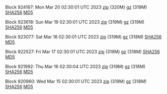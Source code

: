 Block 924167: Mon Mar 20 02:30:01 UTC 2023 [zip](https://files.01coin.io/mainnet/2023-03-20/bootstrap.dat.zip) (320M) [gz](https://files.01coin.io/mainnet/2023-03-20/bootstrap.dat.tar.gz) (319M) [SHA256](https://files.01coin.io/mainnet/2023-03-20/sha256.txt) [MD5](https://files.01coin.io/mainnet/2023-03-20/md5.txt)

Block 923618: Sun Mar 19 02:30:01 UTC 2023 [zip](https://files.01coin.io/mainnet/2023-03-19/bootstrap.dat.zip) (319M) [gz](https://files.01coin.io/mainnet/2023-03-19/bootstrap.dat.tar.gz) (319M) [SHA256](https://files.01coin.io/mainnet/2023-03-19/sha256.txt) [MD5](https://files.01coin.io/mainnet/2023-03-19/md5.txt)

Block 923077: Sat Mar 18 02:30:01 UTC 2023 [zip](https://files.01coin.io/mainnet/2023-03-18/bootstrap.dat.zip) (319M) [gz](https://files.01coin.io/mainnet/2023-03-18/bootstrap.dat.tar.gz) (318M) [SHA256](https://files.01coin.io/mainnet/2023-03-18/sha256.txt) [MD5](https://files.01coin.io/mainnet/2023-03-18/md5.txt)

Block 922527: Fri Mar 17 02:30:01 UTC 2023 [zip](https://files.01coin.io/mainnet/2023-03-17/bootstrap.dat.zip) (319M) [gz](https://files.01coin.io/mainnet/2023-03-17/bootstrap.dat.tar.gz) (318M) [SHA256](https://files.01coin.io/mainnet/2023-03-17/sha256.txt) [MD5](https://files.01coin.io/mainnet/2023-03-17/md5.txt)

Block 921992: Thu Mar 16 02:30:04 UTC 2023 [zip](https://files.01coin.io/mainnet/2023-03-16/bootstrap.dat.zip) (319M) [gz](https://files.01coin.io/mainnet/2023-03-16/bootstrap.dat.tar.gz) (318M) [SHA256](https://files.01coin.io/mainnet/2023-03-16/sha256.txt) [MD5](https://files.01coin.io/mainnet/2023-03-16/md5.txt)

Block 920960: Wed Mar 15 02:30:01 UTC 2023 [zip](https://files.01coin.io/mainnet/2023-03-15/bootstrap.dat.zip) (319M) [gz](https://files.01coin.io/mainnet/2023-03-15/bootstrap.dat.tar.gz) (318M) [SHA256](https://files.01coin.io/mainnet/2023-03-15/sha256.txt) [MD5](https://files.01coin.io/mainnet/2023-03-15/md5.txt)
